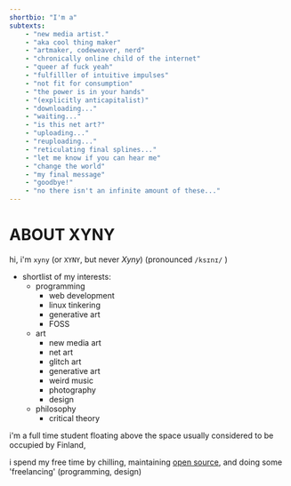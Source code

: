 ```yaml
---
shortbio: "I'm a"
subtexts:
    - "new media artist."
    - "aka cool thing maker"
    - "artmaker, codeweaver, nerd"
    - "chronically online child of the internet"
    - "queer af fuck yeah"
    - "fulfilller of intuitive impulses"
    - "not fit for consumption"
    - "the power is in your hands"
    - "(explicitly anticapitalist)"
    - "downloading..."
    - "waiting..."
    - "is this net art?"
    - "uploading..."
    - "reuploading..."
    - "reticulating final splines..."
    - "let me know if you can hear me"
    - "change the world"
    - "my final message"
    - "goodbye!"
    - "no there isn't an infinite amount of these..."
---
```


# ABOUT XYNY

hi, i'm `xyny` (or `XYNY`, but never _Xyny_) (pronounced `/ksɪnɪ/` )

<!--
i'm all the letters of `lgbt`

<span class="flex flex-row items-center gap-1"><img src="/trans.svg" alt="trans flag" class="h-4 inline break-after-avoid"> / <img src="/lesbian.svg" alt="lesbian flag" class="h-4 inline"> &
`she/they`</span>
-->

-   shortlist of my interests:
    -   programming
        -   web development
        -   linux tinkering
        -   generative art
        -   FOSS
    -   art
        -   new media art
        -   net art
        -   glitch art
        -   generative art
        -   weird music
        -   photography
        -   design
    -   philosophy
        -   critical theory

i'm a full time student floating above the space usually considered to be occupied by Finland,

i spend my free time by chilling, maintaining [open source](https://blue-build.org/), and doing some 'freelancing' (programming, design)
